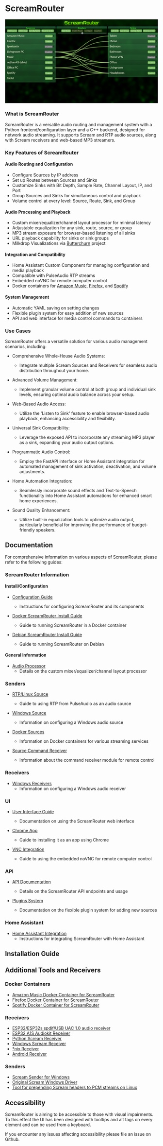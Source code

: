 # **ScreamRouter**

![Screenshot of ScreamRouter](/images/ScreamRouter.png)

### What is ScreamRouter

ScreamRouter is a versatile audio routing and management system with a Python frontend/configuration layer and a C++ backend, designed for network audio streaming. It supports Scream and RTP audio sources, along with Scream receivers and web-based MP3 streamers. 

### Key Features of ScreamRouter

#### Audio Routing and Configuration
* Configure Sources by IP address
* Set up Routes between Sources and Sinks
* Customize Sinks with Bit Depth, Sample Rate, Channel Layout, IP, and Port
* Group Sources and Sinks for simultaneous control and playback
* Volume control at every level: Source, Route, Sink, and Group

#### Audio Processing and Playback
* Custom mixer/equalizer/channel layout processor for minimal latency
* Adjustable equalization for any sink, route, source, or group
* MP3 stream exposure for browser-based listening of all sinks
* URL playback capability for sinks or sink groups
* Milkdrop Visualizations via [Butterchurn](https://github.com/jberg/butterchurn) project

#### Integration and Compatibility
* Home Assistant Custom Component for managing configuration and media playback
* Compatible with PulseAudio RTP streams
* Embedded noVNC for remote computer control
* Docker containers for [Amazon Music](https://github.com/netham45/screamrouter-amazon-music-docker), [Firefox](https://github.com/netham45/screamrouter-firefox-docker), and [Spotify](https://github.com/netham45/screamrouter-spotify-docker)

#### System Management
* Automatic YAML saving on setting changes
* Flexible plugin system for easy addition of new sources
* API and web interface for media control commands to containers

### Use Cases

ScreamRouter offers a versatile solution for various audio management scenarios, including:

* Comprehensive Whole-House Audio Systems:
   - Integrate multiple Scream Sources and Receivers for seamless audio distribution throughout your home.

* Advanced Volume Management:
   - Implement granular volume control at both group and individual sink levels, ensuring optimal audio balance across your setup.

* Web-Based Audio Access:
   - Utilize the 'Listen to Sink' feature to enable browser-based audio playback, enhancing accessibility and flexibility.

* Universal Sink Compatibility:
   - Leverage the exposed API to incorporate any streaming MP3 player as a sink, expanding your audio output options.

* Programmatic Audio Control:
   - Employ the FastAPI interface or Home Assistant integration for automated management of sink activation, deactivation, and volume adjustments.

* Home Automation Integration:
   - Seamlessly incorporate sound effects and Text-to-Speech functionality into Home Assistant automations for enhanced smart home experiences.

* Sound Quality Enhancement:
   - Utilize built-in equalization tools to optimize audio output, particularly beneficial for improving the performance of budget-friendly speakers.

## Documentation

For comprehensive information on various aspects of ScreamRouter, please refer to the following guides:

### ScreamRouter Information

#### Install/Configuration

* [Configuration Guide](Readme/configuration.md)
  - Instructions for configuring ScreamRouter and its components

* [Docker ScreamRouter Install Guide](Readme/docker-screamrouter.md)
  - Guide to running ScreamRouter in a Docker container

* [Debian ScreamRouter Install Guide](/Readme/debian-screamrouter.md)
  - Guide to running ScreamRouter on Debian

#### General Information

* [Audio Processor](Readme/processor.md)
  - Details on the custom mixer/equalizer/channel layout processor

### Senders

* [RTP/Linux Source](Readme/rtp-source.md)
  - Guide to using RTP from PulseAudio as an audio source

* [Windows Source](Readme/scream-source.md)
  - Information on configuring a Windows audio source

* [Docker Sources](Readme/docker-sources.md)
  - Information on Docker containers for various streaming services

* [Source Command Receiver](Readme/command_receiver.md)
  - Information about the command receiver module for remote control

### Receivers

* [Windows Receivers](Readme/windows-scream-receiver.md)
  - Information on configuring a Windows audio receiver

### UI

* [User Interface Guide](Readme/ui.md)
  - Documentation on using the ScreamRouter web interface

* [Chrome App](Readme/chrome-app-manifest.md)
  - Guide to installing it as an app using Chrome

* [VNC Integration](Readme/vnc.md)
  - Guide to using the embedded noVNC for remote computer control

### API

* [API Documentation](Readme/api.md)
  - Details on the ScreamRouter API endpoints and usage

* [Plugins System](Readme/plugins.md)
  - Documentation on the flexible plugin system for adding new sources

### Home Assistant

* [Home Assistant Integration](Readme/homeassistant.md)
  - Instructions for integrating ScreamRouter with Home Assistant

## Installation Guide



## Additional Tools and Receivers
### Docker Containers
* [Amazon Music Docker Container for ScreamRouter](https://github.com/netham45/screamrouter-amazon-music-docker)
* [Firefox Docker Container for ScreamRouter](https://github.com/netham45/screamrouter-firefox-docker)
* [Spotify Docker Container for ScreamRouter](https://github.com/netham45/screamrouter-spotify-docker)

### Receivers
* [ESP32/ESP32s spdif/USB UAC 1.0 audio receiver](https://github.com/netham45/esp32-scream-receiver)
* [ESP32 A1S Audiokit Receiver](https://github.com/netham45/esp32-audiokit-screamreader)
* [Python Scream Receiver](https://github.com/netham45/pyscreamreader)
* [Windows Scream Receiver](https://github.com/netham45/windows-scream-receiver/)
* [*nix Receiver](https://github.com/duncanthrax/scream/tree/master/Receivers/unix)
* [Android Receiver](https://github.com/martinellimarco/scream-android/)

### Senders
* [Scream Sender for Windows](https://github.com/netham45/windows-scream-sender)
* [Original Scream Windows Driver](https://github.com/duncanthrax/scream/)
* [Tool for prepending Scream headers to PCM streams on Linux](https://github.com/netham45/screamsender)

## Accessibility

ScreamRouter is aiming to be accessible to those with visual impairments. To this effect the UI has been designed with tooltips and alt tags on every element and can be used from a keyboard.

If you encounter any issues affecting accessibility please file an issue on Github.
